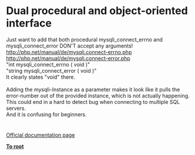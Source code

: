 # Dual procedural and object-oriented interface




<div class="phpcode"><span class="html">
Just want to add that both procedural mysqli_connect_errno and mysqli_connect_error DON&apos;T accept any arguments!<br><a href="http://php.net/manual/de/mysqli.connect-errno.php" rel="nofollow" target="_blank">http://php.net/manual/de/mysqli.connect-errno.php</a><br><a href="http://php.net/manual/de/mysqli.connect-error.php" rel="nofollow" target="_blank">http://php.net/manual/de/mysqli.connect-error.php</a><br>&quot;int mysqli_connect_errno ( void )&quot;<br>&quot;string mysqli_connect_error ( void )&quot;<br>It clearly states &quot;void&quot; there.<br><br>Adding the mysqli-Instance as a parameter makes it look like it pulls the error-number out of the provided instance, which is not actually happening. This could end in a hard to detect bug when connecting to multiple SQL servers.<br>And it is confusing for beginners.</span>
</div>
  

#

[Official documentation page](https://www.php.net/manual/en/mysqli.quickstart.dual-interface.php)

**[To root](/README.md)**